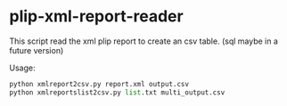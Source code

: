 # plip-xml-report-reader 
This script read the xml plip report to create an csv table. (sql maybe in a future version)

Usage:
```python
python xmlreport2csv.py report.xml output.csv
python xmlreportslist2csv.py list.txt multi_output.csv
```
